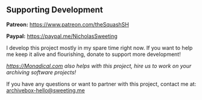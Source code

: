## Supporting Development

**Patreon:** https://www.patreon.com/theSquashSH

**Paypal:** https://paypal.me/NicholasSweeting
 
I develop this project mostly in my spare time right now. If you want to help me keep it alive and flourishing, donate to support more development!

*https://Monadical.com also helps with this project, hire us to work on your archiving software projects!*

If you have any questions or want to partner with this project, contact me at: archivebox-hello@sweeting.me